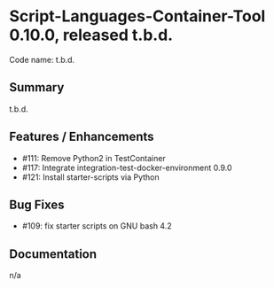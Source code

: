 # Script-Languages-Container-Tool 0.10.0, released t.b.d.

Code name: t.b.d.

## Summary 

t.b.d.

## Features / Enhancements

 - #111: Remove Python2 in TestContainer
 - #117: Integrate integration-test-docker-environment 0.9.0
 - #121: Install starter-scripts via Python

## Bug Fixes

 - #109: fix starter scripts on GNU bash 4.2


## Documentation
n/a


